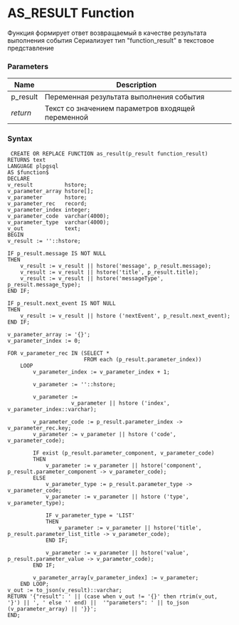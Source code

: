 # **AS_RESULT Function**
Функция формирует ответ возвращаемый в качестве результата выполнения события 
Сериализует тип "function_result" в текстовое представление

### Parameters
| Name      | Description                                        |
|-----------|----------------------------------------------------|
| p_result  | Переменная результата выполнения события           |
| *return*  | Текст со значением параметров входящей переменной  |

### Syntax
     CREATE OR REPLACE FUNCTION as_result(p_result function_result)
    RETURNS text
    LANGUAGE plpgsql
    AS $function$
    DECLARE
    v_result          hstore;
    v_parameter_array hstore[];
    v_parameter       hstore;
    v_parameter_rec   record;
    v_parameter_index integer;
    v_parameter_code  varchar(4000);
    v_parameter_type  varchar(4000);
    v_out             text;
    BEGIN
    v_result := ''::hstore;

    IF p_result.message IS NOT NULL
    THEN
        v_result := v_result || hstore('message', p_result.message);
        v_result := v_result || hstore('title', p_result.title);
        v_result := v_result || hstore('messageType', p_result.message_type);
    END IF;

    IF p_result.next_event IS NOT NULL
    THEN
        v_result := v_result || hstore ('nextEvent', p_result.next_event);
    END IF;

    v_parameter_array := '{}';
    v_parameter_index := 0;

    FOR v_parameter_rec IN (SELECT *
                            FROM each (p_result.parameter_index))
        LOOP
            v_parameter_index := v_parameter_index + 1;

            v_parameter := ''::hstore;

            v_parameter :=
                        v_parameter || hstore ('index', v_parameter_index::varchar);

            v_parameter_code := p_result.parameter_index -> v_parameter_rec.key;
            v_parameter := v_parameter || hstore ('code', v_parameter_code);

            IF exist (p_result.parameter_component, v_parameter_code)
            THEN
                v_parameter := v_parameter || hstore('component', p_result.parameter_component -> v_parameter_code);
            ELSE
                v_parameter_type := p_result.parameter_type -> v_parameter_code;
                v_parameter := v_parameter || hstore ('type', v_parameter_type);

                IF v_parameter_type = 'LIST'
                THEN
                    v_parameter := v_parameter || hstore('title', p_result.parameter_list_title -> v_parameter_code);
                END IF;

                v_parameter := v_parameter || hstore('value', p_result.parameter_value -> v_parameter_code);
            END IF;

            v_parameter_array[v_parameter_index] := v_parameter;
        END LOOP;
    v_out := to_json(v_result)::varchar;
    RETURN '{"result": ' || (case when v_out != '{}' then rtrim(v_out, '}') || ', ' else '' end) ||  '"parameters": ' || to_json (v_parameter_array) || '}}';
    END;
